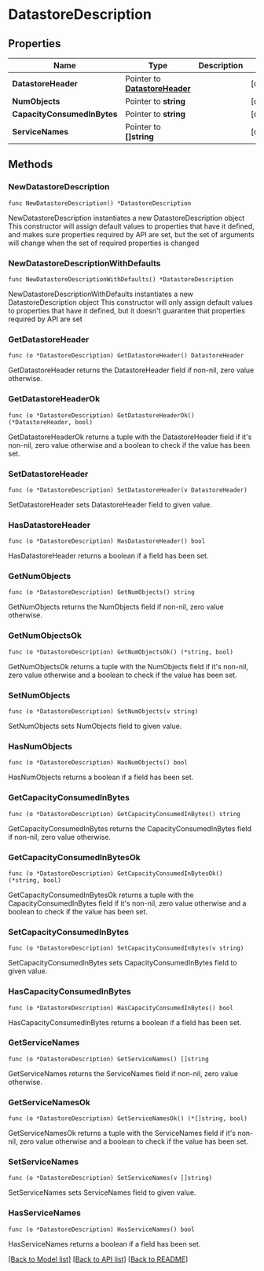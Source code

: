 # DatastoreDescription

## Properties

Name | Type | Description | Notes
------------ | ------------- | ------------- | -------------
**DatastoreHeader** | Pointer to [**DatastoreHeader**](DatastoreHeader.md) |  | [optional] 
**NumObjects** | Pointer to **string** |  | [optional] 
**CapacityConsumedInBytes** | Pointer to **string** |  | [optional] 
**ServiceNames** | Pointer to **[]string** |  | [optional] 

## Methods

### NewDatastoreDescription

`func NewDatastoreDescription() *DatastoreDescription`

NewDatastoreDescription instantiates a new DatastoreDescription object
This constructor will assign default values to properties that have it defined,
and makes sure properties required by API are set, but the set of arguments
will change when the set of required properties is changed

### NewDatastoreDescriptionWithDefaults

`func NewDatastoreDescriptionWithDefaults() *DatastoreDescription`

NewDatastoreDescriptionWithDefaults instantiates a new DatastoreDescription object
This constructor will only assign default values to properties that have it defined,
but it doesn't guarantee that properties required by API are set

### GetDatastoreHeader

`func (o *DatastoreDescription) GetDatastoreHeader() DatastoreHeader`

GetDatastoreHeader returns the DatastoreHeader field if non-nil, zero value otherwise.

### GetDatastoreHeaderOk

`func (o *DatastoreDescription) GetDatastoreHeaderOk() (*DatastoreHeader, bool)`

GetDatastoreHeaderOk returns a tuple with the DatastoreHeader field if it's non-nil, zero value otherwise
and a boolean to check if the value has been set.

### SetDatastoreHeader

`func (o *DatastoreDescription) SetDatastoreHeader(v DatastoreHeader)`

SetDatastoreHeader sets DatastoreHeader field to given value.

### HasDatastoreHeader

`func (o *DatastoreDescription) HasDatastoreHeader() bool`

HasDatastoreHeader returns a boolean if a field has been set.

### GetNumObjects

`func (o *DatastoreDescription) GetNumObjects() string`

GetNumObjects returns the NumObjects field if non-nil, zero value otherwise.

### GetNumObjectsOk

`func (o *DatastoreDescription) GetNumObjectsOk() (*string, bool)`

GetNumObjectsOk returns a tuple with the NumObjects field if it's non-nil, zero value otherwise
and a boolean to check if the value has been set.

### SetNumObjects

`func (o *DatastoreDescription) SetNumObjects(v string)`

SetNumObjects sets NumObjects field to given value.

### HasNumObjects

`func (o *DatastoreDescription) HasNumObjects() bool`

HasNumObjects returns a boolean if a field has been set.

### GetCapacityConsumedInBytes

`func (o *DatastoreDescription) GetCapacityConsumedInBytes() string`

GetCapacityConsumedInBytes returns the CapacityConsumedInBytes field if non-nil, zero value otherwise.

### GetCapacityConsumedInBytesOk

`func (o *DatastoreDescription) GetCapacityConsumedInBytesOk() (*string, bool)`

GetCapacityConsumedInBytesOk returns a tuple with the CapacityConsumedInBytes field if it's non-nil, zero value otherwise
and a boolean to check if the value has been set.

### SetCapacityConsumedInBytes

`func (o *DatastoreDescription) SetCapacityConsumedInBytes(v string)`

SetCapacityConsumedInBytes sets CapacityConsumedInBytes field to given value.

### HasCapacityConsumedInBytes

`func (o *DatastoreDescription) HasCapacityConsumedInBytes() bool`

HasCapacityConsumedInBytes returns a boolean if a field has been set.

### GetServiceNames

`func (o *DatastoreDescription) GetServiceNames() []string`

GetServiceNames returns the ServiceNames field if non-nil, zero value otherwise.

### GetServiceNamesOk

`func (o *DatastoreDescription) GetServiceNamesOk() (*[]string, bool)`

GetServiceNamesOk returns a tuple with the ServiceNames field if it's non-nil, zero value otherwise
and a boolean to check if the value has been set.

### SetServiceNames

`func (o *DatastoreDescription) SetServiceNames(v []string)`

SetServiceNames sets ServiceNames field to given value.

### HasServiceNames

`func (o *DatastoreDescription) HasServiceNames() bool`

HasServiceNames returns a boolean if a field has been set.


[[Back to Model list]](../README.md#documentation-for-models) [[Back to API list]](../README.md#documentation-for-api-endpoints) [[Back to README]](../README.md)



